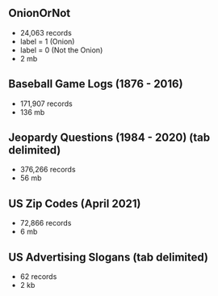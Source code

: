 
## OnionOrNot
- 24,063 records
- label = 1 (Onion)
- label = 0 (Not the Onion)
- 2 mb

## Baseball Game Logs (1876 - 2016)
- 171,907 records
- 136 mb

## Jeopardy Questions (1984 - 2020) (tab delimited)
- 376,266 records
- 56 mb

## US Zip Codes (April 2021)
- 72,866 records
- 6 mb

## US Advertising Slogans (tab delimited)
- 62 records
- 2 kb
